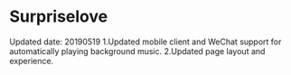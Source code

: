 # Surpriselove

Updated date: 20190519
1.Updated mobile client and WeChat support for automatically playing background music.
2.Updated page layout and experience.
